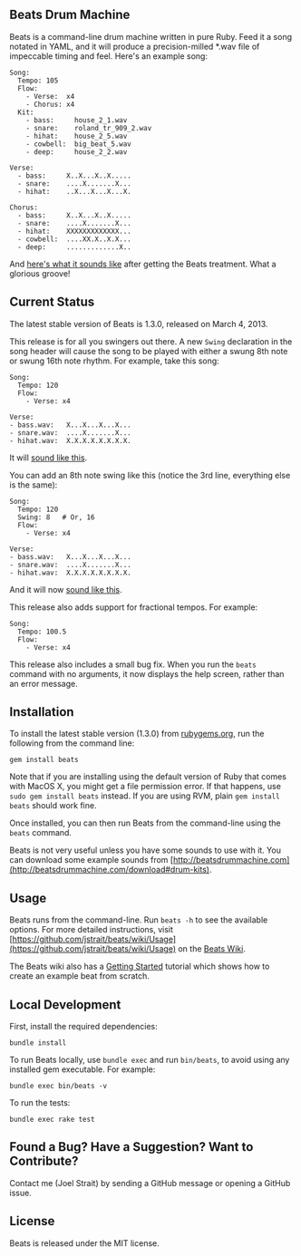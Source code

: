 Beats Drum Machine
------------------

Beats is a command-line drum machine written in pure Ruby. Feed it a song notated in YAML, and it will produce a precision-milled *.wav file of impeccable timing and feel. Here's an example song:

    Song:
      Tempo: 105
      Flow:
        - Verse:  x4
        - Chorus: x4
      Kit:
        - bass:     house_2_1.wav
        - snare:    roland_tr_909_2.wav
        - hihat:    house_2_5.wav
        - cowbell:  big_beat_5.wav
        - deep:     house_2_2.wav  
    
    Verse:
      - bass:     X..X...X..X.....
      - snare:    ....X.......X...
      - hihat:    ..X...X...X...X.
    
    Chorus:
      - bass:     X..X...X..X.....
      - snare:    ....X.......X...
      - hihat:    XXXXXXXXXXXXX...
      - cowbell:  ....XX.X..X.X...
      - deep:     .............X..

And [here's what it sounds like](http://beatsdrummachine.com/media/beat.mp3) after getting the Beats treatment. What a glorious groove!


Current Status
--------------

The latest stable version of Beats is 1.3.0, released on March 4, 2013.

This release is for all you swingers out there. A new `Swing` declaration in the song header will cause the song to be played with either a swung 8th note or swung 16th note rhythm. For example, take this song:

    Song:
      Tempo: 120
      Flow:
        - Verse: x4

    Verse:
    - bass.wav:   X...X...X...X...
    - snare.wav:  ....X.......X...
    - hihat.wav:  X.X.X.X.X.X.X.X.

It will [sound like this](http://beatsdrummachine.com/media/straight.wav).

You can add an 8th note swing like this (notice the 3rd line, everything else is the same):

    Song:
      Tempo: 120
      Swing: 8   # Or, 16
      Flow:
        - Verse: x4

    Verse:
    - bass.wav:   X...X...X...X...
    - snare.wav:  ....X.......X...
    - hihat.wav:  X.X.X.X.X.X.X.X.

And it will now [sound like this](http://beatsdrummachine.com/media/swing.wav).

This release also adds support for fractional tempos. For example:

    Song:
      Tempo: 100.5
      Flow:
        - Verse: x4

This release also includes a small bug fix. When you run the `beats` command with no arguments, it now displays the help screen, rather than an error message.


Installation
------------

To install the latest stable version (1.3.0) from [rubygems.org](http://rubygems.org/gems/beats), run the following from the command line:

    gem install beats

Note that if you are installing using the default version of Ruby that comes with MacOS X, you might get a file permission error. If that happens, use `sudo gem install beats` instead. If you are using RVM, plain `gem install beats` should work fine.

Once installed, you can then run Beats from the command-line using the `beats` command.

Beats is not very useful unless you have some sounds to use with it. You can download some example sounds from [http://beatsdrummachine.com](http://beatsdrummachine.com/download#drum-kits).


Usage
-----

Beats runs from the command-line. Run `beats -h` to see the available options. For more detailed instructions, visit [https://github.com/jstrait/beats/wiki/Usage](https://github.com/jstrait/beats/wiki/Usage) on the [Beats Wiki](https://github.com/jstrait/beats/wiki).

The Beats wiki also has a [Getting Started](https://github.com/jstrait/beats/wiki/Getting-Started) tutorial which shows how to create an example beat from scratch.


Local Development
-----------------

First, install the required dependencies:

    bundle install

To run Beats locally, use `bundle exec` and run `bin/beats`, to avoid using any installed gem executable. For example:

    bundle exec bin/beats -v

To run the tests:

    bundle exec rake test



Found a Bug? Have a Suggestion? Want to Contribute?
---------------------------------------------------

Contact me (Joel Strait) by sending a GitHub message or opening a GitHub issue.


License
-------
Beats is released under the MIT license.

